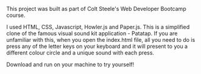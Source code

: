 This project was built as part of Colt Steele's Web Developer Bootcamp course.

I used HTML, CSS, Javascript, Howler.js and Paper.js. This is a simplified clone of the famous visual sound kit application - 
Patatap. If you are unfamiliar with this, when you open the index.html file, all you need to do is press any of the letter keys 
on your keyboard and it will present to you a different colour circle and a unique sound with each press.

Download and run on your machine to try yourself!
